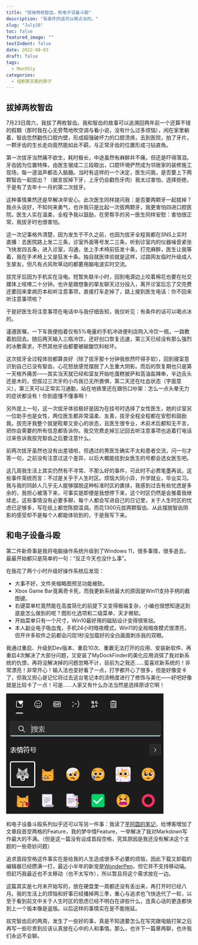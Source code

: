 ```yaml
---
title: "拔掉两枚智齿，和电子设备斗殴"
description: "有条件的话可以喝点冰的。"
slug: "July26"
toc: false
featured_image: ""
textIndent: false
date: 2022-08-03
draft: false
tags:
  - Monthly
categories:
  - 扭断那天鹅的脖子
---
```


## 拔掉两枚智齿

7月23日周六，我拔了两枚智齿。我和智齿的故事可以追溯回两年前一个还算不错的假期（那时我在心无旁骛地吹空调与看小说，没有什么过多烦恼），闲在家里躺着，智齿忽然戳伤口腔内壁，形成超强破坏力的口腔溃疡，去到医院，拍了牙片，一颗牙齿的生长走向竟然能如此不羁，与正常牙齿的位置形成刁钻直角。

第一次拔牙当然痛不欲生，耗时极长，中途虽然有麻醉并不痛，但还是吓得落泪。牙齿因为位置特殊，由医生锯成二三段取出，口腔环境俨然成为邻居家的装修施工现场，每一道滋声都击入脑髓。当时有这样的一个决定，医生问我，是否要上下两颗智齿一起拔出？（据言拔掉下牙，上牙仍会戳伤牙肉）我太过害怕，选择拒绝，于是有了去年十一月的第二次拔牙。

这种事情果然还是早解决早安心。此次医生同样提问我：是否要两颗牙一起拔掉？我点头说好，不知何来勇气，也许我只是比起一次拔两颗牙，我更害怕四进口腔医院。医生人实在温柔，全程予我以鼓励，在旁帮手的另一医生同样安慰：害怕很正常，我拔牙时也很害怕。

这一次记事格外清楚，因为发生于不久之前，也因为拔牙全程我都在SNS上实时直播：去医院路上发二三条，诊室外面等号发二三条，听到诊室内的仪器噪音紧张飞快发四五条，进入诊室，沟通，坐上手术椅前狂发十条，打完麻醉，医生让我等着，我在手术椅上又是狂发十条。独自就医体验就是这样，过路网友临时升级成人生挚友，但凡有点风吹草动的都要用脑电波实时交流。

拔完牙后因为手机实在没电。短暂失联半小时，回到电源边上咬着棉花也要在社交媒体上吱喳二十分钟。也许是跟想象的挚友聊天过分投入，离开诊室后忘了交完费还要回来拿病历本和听注意事项，直接打车走掉了，路上接到医生电话：你不回来听注意事项啦？

于是好医生将注意事项在电话中与我仔细告知，我仅听见：有条件的话可以喝点冰的。

谨遵医嘱，一下车我便抱着仅有5%电量的手机冲进便利店购入冷饮一瓶，一路敷着脸回去。随后两天输入三瓶冷饮，还好创口恢复迅速，第三天已经没有那么强烈的冰敷需求，不然其他牙齿都要被碳酸饮料蛀坏。

这次拔牙全过程体验都算良好（除了拔牙那十分钟我依然吓得手软），回到寝室意识到自己已没有智齿，心花怒放感觉摆脱了人生重大阴影。而后的恢复期也只是第一天格外痛苦——其实当天就已经和室友开始吃蛋糕披萨和高油盐辣串，半边舌头还是木的，但拔过三次牙的小鸟我已无所畏惧，第二天还在吐血状态（字面意义），第三天可以正常实习通勤，站在地铁里还在跟伤口吵架：怎么一点头晕无力的症状都没有！你到底懂不懂事啊！

另外提上一句，这一次拔牙体验极好是因为在挂号时选择了女性医生，她的诊室另一位助手也是女性，两位医生都非常温柔、友善，拔牙全程全程都在安慰和鼓励我。拔完牙我整个就是眩晕又安心的状态，且医生很专业，术前术后都知无不言，把你会需要的所有信息都告诉你。我交完费走掉忘记回去听注意事项也追着打电话过来告诉我拔完智齿之后要注意什么。

前两次拔牙虽然也没有出差错啦，但遇过的男医生确实不太和患者交流，问一句才答一句，之前没有注意过这个差异，以后大概能挂到女医生的号都会选女医生吧。

这几周我生活上其实仍然有不寻常、不那么好的事件，可此时不必费笔墨再说。这些事件笼统而言：不过是关乎于人生时区。烦恼大同小异，升学就业，毕业实习。我与我的同龄人几乎无人能够摆脱这种标准时区的裹挟，我感到过去有些忧虑是多余的，我担心被落下来，可事实是即便是我想停下来，这个时区仍然是会推着我继续走。这些事情没有必要多聊，每个人都会写进自己的日记里，关于人生时区的忧虑已足够多，写在纸上都觉陈腔滥调。而花1300元拔两颗智齿、从此摆脱智齿阴影的感受却不是每个人都能体验到的，于是我写下来。

## 和电子设备斗殴

第二件新奇事是我将电脑操作系统升级到了Windows 11，很多事情，很多逝去，最最开始都只是简单的一句：“反正今天也没什么事”。

在我花了两个小时升级好操作系统后发现：

- 大事不好，文件夹缩略图预览功能被砍。
- Xbox Game Bar竟离奇卡死，而我更新系统最大的原因是Win11支持手柄的截图键。
- 右键菜单栏竟然能在高度简化的前提下又变得极端复杂，小编也很想知道这到底是怎么做到的呢？图形化选项和二级菜单，天才微软。
- 开始菜单只有一个尺寸，Win10最好用的磁贴设计变得很笨拙。
- 本人副业电子吸血鬼，手机24小时暗夜模式，Win11的全局暗夜模式很漂亮，但开许多软件之前都会闪现1秒没加载好的全白画面刺杀我的双眼。

我通过重启、升级到Dev版本、重启10次、重置无法打开的应用、安装新软件、再重启4次解决了大部分问题，又安装了MyDockFinder的美化应用消弭了我对新系统的仇恨，再将没解决掉的问题忽略不计，目前为之我还……蛮喜欢新系统的！非常漂亮！非常开心！输入法也变好看了一点，打字都开心了很多，但是好像变卡了，但我又担心是记忆将过去这台笔记本的流畅度进行了修饰与美化——好吧好像就是比较卡了一点！可是……人家又有什么办法当然是选择原谅它啊！

![新Emoji](https://raw.githubusercontent.com/Meyerclex/image/main/20220731181211.png)

和电子设备斗殴系列似乎还可以写另一件事：我读了[芋阿圆的笔记](https://blog.plaskier.ga/posts/add-text-indent-and-headline-centering-for-your-blog-with-frontmatter/)，给博客增加了文章段首空两格的Feature，我的梦中情Feature，一举解决了我对Markdown写作最大的不满。（但是这一篇没有设成首段空格，究其原因是我还没有解决这个主题的一些奇妙问题）

追求首段空格这件事实在是给我的人生造成很多不必要的烦恼，因此下载又卸载的编辑器已经攒满一打，最近小半年的新宠是[WonderPen](https://www.tominlab.com/wonderpen)，但它并不支持移动端。但赶巧我最近也不太移动（也不太写作），所以暂且将这个需求放在一边。

这篇其实是七月末开始写的，放在硬盘里一周都还没有丢出来，再打开时已经八月。我的生活上的烦恼和好事已经播掉两三季，重心与追求也飞快迭代了一轮，以至于看到前文中关于人生时区的思虑已经不明白在讲些什么，连真心话的更迭都快到上一个版本像是盗版。以后这样的事情实在是不能拖延。

拔完智齿后的两周，发生了一些好的事，真是不知道要怎么在写完跟电脑打架之后再写一些珍贵到应该认真放在心中的人和事情。那么，也许下一篇章再聊，也许我们永远不会聊。